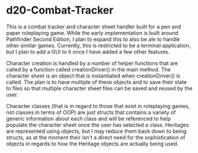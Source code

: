 # d20-Combat-Tracker

This is a combat tracker and character sheet handler built for a pen and paper roleplaying game. While the early implementation is built around Pathfinder Second Edition, I plan to expand this to also be ale to handle other similar games. Currently, this is restricted to be a terminal application, but I plan to add a GUI to it once I have added a few other features.

Character creation is handled by a number of helper functions that are called by a function called creationDriver() in the main method. The character sheet is an object that is instantiated when creationDriver() is called. The plan is to have multiple of these objects and to save their state to files so that multiple character sheet files can be saved and reused by the user.

Character classes (that is in regard to those that exist in roleplaying games, not classes in terms of OOP) are just structs that contains a variety of generic information about each class and will be referenced to help populate the character sheet once the user has selected a class. Heritages are represented using objects, but I may reduce them back down to being structs, as at the moment their isn't a direct need for the sophistication of objects in regards to how the Heritage objects are actually being used.
